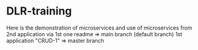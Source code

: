 # DLR-training
Here is the demonstration of microservices and use of microservices from 2nd application via 1st one
readme => main branch (default branch)
1st application "CRUD-1" => master branch
